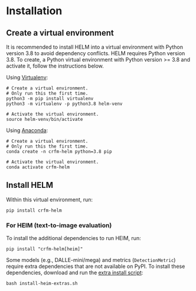 # Installation

## Create a virtual environment

It is recommended to install HELM into a virtual environment with Python version 3.8 to avoid dependency conflicts. HELM requires Python version 3.8. To create, a Python virtual environment with Python version >= 3.8 and activate it, follow the instructions below.

Using [Virtualenv](https://docs.python.org/3/library/venv.html#creating-virtual-environments):

```
# Create a virtual environment.
# Only run this the first time.
python3 -m pip install virtualenv
python3 -m virtualenv -p python3.8 helm-venv

# Activate the virtual environment.
source helm-venv/bin/activate
```

Using [Anaconda](https://conda.io/projects/conda/en/latest/user-guide/tasks/manage-environments.html):

```
# Create a virtual environment.
# Only run this the first time.
conda create -n crfm-helm python=3.8 pip

# Activate the virtual environment.
conda activate crfm-helm
```

## Install HELM

Within this virtual environment, run:

```
pip install crfm-helm
```

### For HEIM (text-to-image evaluation)

To install the additional dependencies to run HEIM, run:

```
pip install "crfm-helm[heim]"
``` 

Some models (e.g., DALLE-mini/mega) and metrics (`DetectionMetric`) require extra dependencies that are 
not available on PyPI. To install these dependencies, download and run the 
[extra install script](https://github.com/stanford-crfm/helm/blob/main/install-heim-extras.sh):

```
bash install-heim-extras.sh
```
